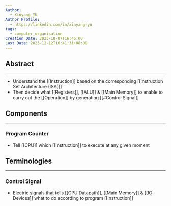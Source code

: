 ```yaml
---
Author:
  - Xinyang YU
Author Profile:
  - https://linkedin.com/in/xinyang-yu
tags:
  - computer_organisation
Creation Date: 2023-10-07T16:45:00
Last Date: 2023-12-12T10:41:31+08:00
---
```

## Abstract
---
- Understand the [[Instruction]] based on the corresponding [[Instruction Set Architecture (ISA)]] 
- Then decide what [[Registers]], [[ALU]] & [[Main Memory]] to enable to carry out the [[Operation]] by generating [[#Control Signal]]

## Components
---
### Program Counter
- Tell [[CPU]] which [[Instruction]] to execute at any given moment


## Terminologies
---
### Control Signal
- Electric signals that tells [[CPU Datapath]], [[Main Memory]] & [[IO Devices]] what to do according to program [[Instruction]]